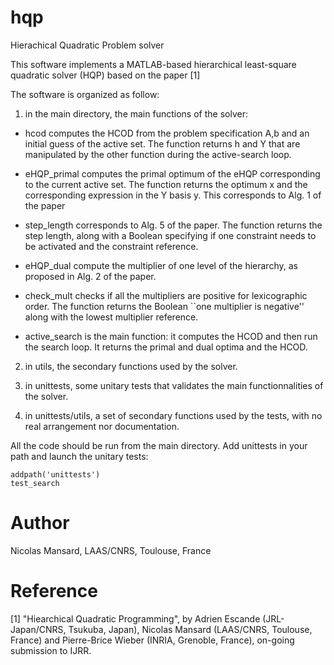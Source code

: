 hqp
===

Hierachical Quadratic Problem solver

This software implements a MATLAB-based hierarchical least-square quadratic
solver (HQP) based on the paper [1]

The software is organized as follow:

1. in the main directory, the main functions of the solver:

* hcod computes the HCOD from the problem specification A,b and an initial
  guess of the active set.  The function returns h and Y that are manipulated
  by the other function during the active-search loop.

* eHQP_primal computes the primal optimum of the eHQP corresponding to the
  current active set. The function returns the optimum x and the corresponding
  expression in the Y basis y. This corresponds to Alg. 1 of the paper

* step_length corresponds to Alg. 5 of the paper. The function returns the
  step length, along with a Boolean specifying if one constraint needs to be
  activated and the constraint reference.

* eHQP_dual compute the multiplier of one level of the hierarchy,
  as proposed in Alg. 2 of the paper.

* check_mult checks if all the multipliers are positive for lexicographic
  order. The function returns the Boolean ``one multiplier is negative'' along
  with the lowest multiplier reference.

* active_search is the main function: it computes the HCOD and then run the
  search loop. It returns the primal and dual optima and the HCOD.

2. in utils, the secondary functions used by the solver.

3. in unittests, some unitary tests that validates the main functionnalities of the
  solver.

4. in unittests/utils, a set of secondary functions used by the tests, with no real
  arrangement nor documentation.

All the code should be run from the main directory. Add unittests in your path and
launch the unitary tests:

    addpath('unittests')
    test_search

Author
======
Nicolas Mansard, LAAS/CNRS, Toulouse, France

Reference 
=========

[1] "Hiearchical Quadratic Programming", by Adrien Escande (JRL-Japan/CNRS,
Tsukuba, Japan), Nicolas Mansard (LAAS/CNRS, Toulouse, France) and Pierre-Brice
Wieber (INRIA, Grenoble, France), on-going submission to IJRR.